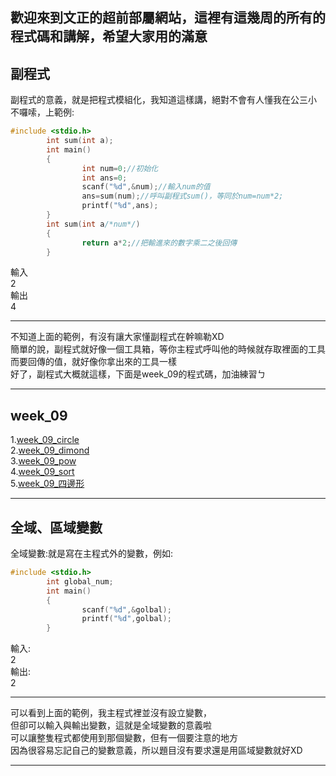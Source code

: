 ## 歡迎來到文正的超前部屬網站，這裡有這幾周的所有的程式碼和講解，希望大家用的滿意
副程式
---
副程式的意義，就是把程式模組化，我知道這樣講，絕對不會有人懂我在公三小</br>
不囉嗦，上範例:
```c
#include <stdio.h>
        int sum(int a);
        int main()
        {
                int num=0;//初始化
                int ans=0;
                scanf("%d",&num);//輸入num的值
                ans=sum(num);//呼叫副程式sum()，等同於num=num*2;
                printf("%d",ans);
        }
        int sum(int a/*num*/)
        {
                return a*2;//把輸進來的數字乘二之後回傳
        }
 ```
輸入</br>
   2</br>
輸出</br>
   4</br>
   
---

 不知道上面的範例，有沒有讓大家懂副程式在幹嘛勒XD</br>
 簡單的說，副程式就好像一個工具箱，等你主程式呼叫他的時候就存取裡面的工具</br>
 而要回傳的值，就好像你拿出來的工具一樣</br>
 好了，副程式大概就這樣，下面是week_09的程式碼，加油練習ㄅ
 
---
## week_09</br>
   1.[week_09_circle](https://github.com/nicktsao88/nicktsao88.github.io/blob/main/week_09/week_09_circle.c)</br>
   2.[week_09_dimond](https://github.com/nicktsao88/nicktsao88.github.io/blob/main/week_09/week_09_dimond.c)</br>
   3.[week_09_pow](https://github.com/nicktsao88/nicktsao88.github.io/blob/main/week_09/week_09_pow.c)</br>
   4.[week_09_sort](https://github.com/nicktsao88/nicktsao88.github.io/blob/main/week_09/week_09_sort.c)</br>
   5.[week_09_四邊形](https://github.com/nicktsao88/nicktsao88.github.io/blob/main/week_09/week_09_%E5%9B%9B%E9%82%8A%E5%BD%A2.c)</br>
   
---

全域、區域變數
---
全域變數:就是寫在主程式外的變數，例如:
```c
#include <stdio.h>
        int global_num;
        int main()
        {
                scanf("%d",&golbal);
                printf("%d",golbal);
        }
```
輸入:</br>
    2</br>
輸出:</br>
    2
    
---
可以看到上面的範例，我主程式裡並沒有設立變數，</br>
但卻可以輸入與輸出變數，這就是全域變數的意義啦</br>
可以讓整隻程式都使用到那個變數，但有一個要注意的地方</br>
因為很容易忘記自己的變數意義，所以題目沒有要求還是用區域變數就好XD</br>

---


















